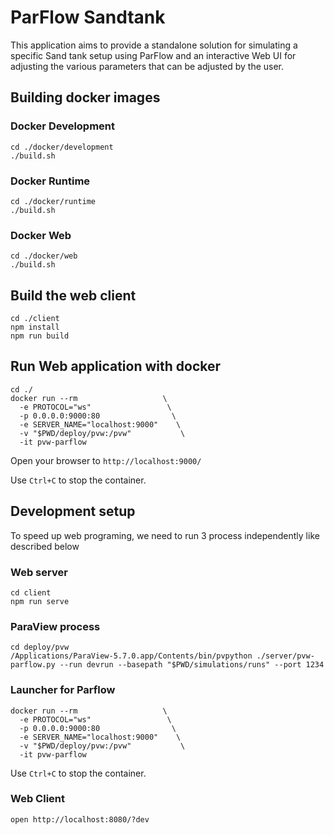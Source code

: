 # ParFlow Sandtank

This application aims to provide a standalone solution for simulating a specific Sand tank setup using ParFlow and an interactive Web UI for adjusting the various parameters that can be adjusted by the user.

## Building docker images

### Docker Development

```
cd ./docker/development
./build.sh
```

### Docker Runtime

```
cd ./docker/runtime
./build.sh
```

### Docker Web

```
cd ./docker/web
./build.sh
```

## Build the web client

```
cd ./client
npm install
npm run build
```

## Run Web application with docker

```
cd ./
docker run --rm                   \
  -e PROTOCOL="ws"                 \
  -p 0.0.0.0:9000:80                \
  -e SERVER_NAME="localhost:9000"    \
  -v "$PWD/deploy/pvw:/pvw"           \
  -it pvw-parflow
```

Open your browser to `http://localhost:9000/`

Use `Ctrl+C` to stop the container.

## Development setup

To speed up web programing, we need to run 3 process independently like described below

### Web server

```
cd client
npm run serve
```

### ParaView process

```
cd deploy/pvw
/Applications/ParaView-5.7.0.app/Contents/bin/pvpython ./server/pvw-parflow.py --run devrun --basepath "$PWD/simulations/runs" --port 1234
```

### Launcher for Parflow

```
docker run --rm                   \
  -e PROTOCOL="ws"                 \
  -p 0.0.0.0:9000:80                \
  -e SERVER_NAME="localhost:9000"    \
  -v "$PWD/deploy/pvw:/pvw"           \
  -it pvw-parflow
```

Use `Ctrl+C` to stop the container.

### Web Client

```
open http://localhost:8080/?dev
```
